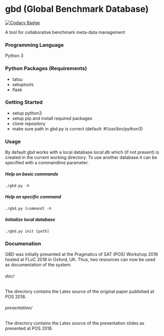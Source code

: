 # gbd (Global Benchmark Database)

[![Codacy Badge](https://api.codacy.com/project/badge/Grade/ce00ab947c6341dca3001607d4ca99f3)](https://app.codacy.com/app/luca_springer/gbd?utm_source=github.com&utm_medium=referral&utm_content=Weitspringer/gbd&utm_campaign=Badge_Grade_Settings)

A tool for collaborative benchmark meta-data management

### Programming Language
Python 3

### Python Packages (Requirements)
- tatsu
- setuptools
- flask

### Getting Started
- setup python3
- setup pip and install required packages
- clone repository
- make sure path in gbd.py is correct (default: #!/usr/bin/python3)

### Usage
By default gbd works with a local database *local.db* which (if not present) is created in the current working directory. To use another database it can be specified with a commandline parameter.

##### Help on basic commands
	./gbd.py -h

##### Help on specific command
	./gbd.py [command] -h

##### Initialize local database
	./gbd.py init [path]

### Documenation
GBD was initially presented at the Pragmatics of SAT (POS) Workshop 2018 hosted at FLoC 2018 in Oxford, UK. Thus, two resources can now be used as documentation of the system. 

###### doc/
The directory contains the Latex source of the original paper published at POS 2018.

###### presentation/ 
The directory contains the Latex source of the presentation slides as presented at POS 2018.
